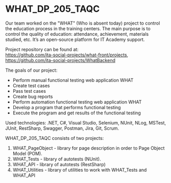 # WHAT_DP_205_TAQC

Our team worked on the "WHAT" (Who is absent today) project to control the education process in the training centers. The main purpose is to control the quality of education: attendance, achievement, materials studied, etc. It’s an open-source platform for IT Academy support.

Project repository can be found at:\
https://github.com/ita-social-projects/what-front/projects, \
https://github.com/ita-social-projects/WhatBackend

The goals of our project:
- Perform manual functional testing web application WHAT
- Create test cases
- Pass test cases
- Create bug reports
- Perform automation functional testing web application WHAT
- Develop a program that performs functional testing
- Execute the program and get results of the functional testing

Used technologies:
.NET, C#, Visual Studio, Selenium, NUnit, NLog, MSTest, JUnit, RestSharp, Swagger, Postman, Jira, Git, Scrum.

WHAT_DP_205_TAQC consists of two projects:
1) WHAT_PageObject - library for page description in order to Page Object Model (POM).
2) WHAT_Tests - library of autotests (NUnit).
3) WHAT_API - library of autotests (RestSharp)
4) WHAT_Utilities - library of utilities to work with WHAT_Tests and WHAT_API
